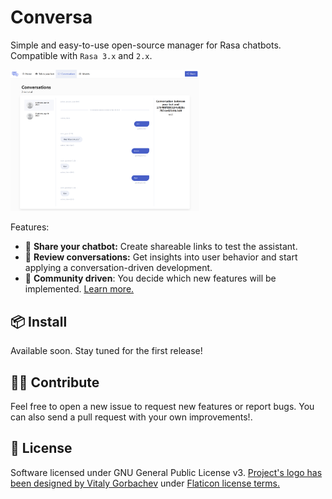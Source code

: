 # Conversa
Simple and easy-to-use open-source manager for Rasa chatbots. Compatible with `Rasa 3.x` and `2.x`.

<img style="width: 60%" title="Conversa" alt="Alt text" src="./screenshot.png">

Features:
* 🤖 **Share your chatbot:** Create shareable links to test the assistant.
* 📝 **Review conversations:** Get insights into user behavior and start applying a conversation-driven development.
* 🫶 **Community driven**: You decide which new features will be implemented. <a target="_blank" href="">Learn more.</a>

## 📦 Install

Available soon. Stay tuned for the first release!

## 👨‍💻 Contribute
Feel free to open a new issue to request new features or report bugs. You can also send a pull request with your own improvements!.

## 📜 License
Software licensed under GNU General Public License v3. <a href="https://www.flaticon.com/free-icons/chatbot" target="_blank" title="chatbot icons">Project's logo has been designed by Vitaly Gorbachev</a> under <a href="https://www.freepikcompany.com/legal#nav-flaticon">Flaticon license terms.</a>

